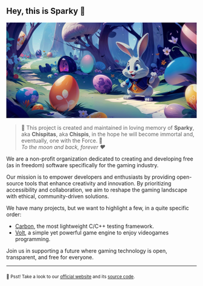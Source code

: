 ## Hey, this is Sparky 👋

![Sparky banner illustration](../assets/banner.png)

> 🐰 This project is created and maintained in loving memory of **Sparky**, aka **Chispitas**, aka **Chispis**, in the hope he will become immortal and, eventually, one with the Force. 🐰 <br>
> *To the moon and back, forever ❤*

We are a non-profit organization dedicated to creating and developing free (as in freedom) software specifically for the gaming industry.

Our mission is to empower developers and enthusiasts by providing open-source tools that enhance creativity and innovation. By prioritizing accessibility and collaboration, we aim to reshape the gaming landscape with ethical, community-driven solutions.

We have many projects, but we want to highlight a few, in a quite specific order:

- [Carbon](https://github.com/sparky-game/carbon), the most lightweight C/C++ testing framework.
- [Volt](https://github.com/sparky-game/volt), a simple yet powerful game engine to enjoy videogames programming.

Join us in supporting a future where gaming technology is open, transparent, and free for everyone.

---

<sub>🤫 Psst! Take a look to our [official website](https://sparky-game.org) and its [source code](https://github.com/sparky-game/website).</sub>
